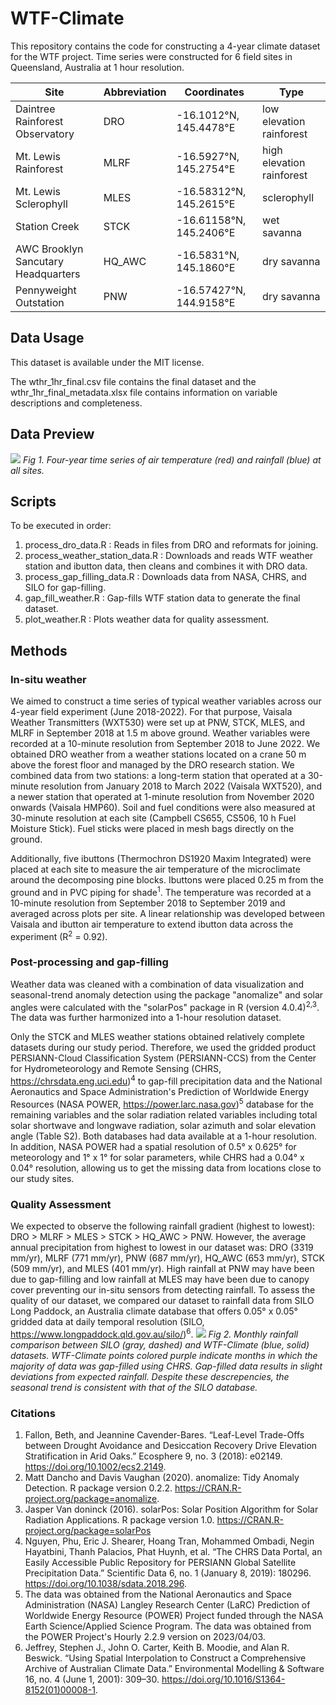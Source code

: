 # WTF-Climate
This repository contains the code for constructing a 4-year climate dataset for the WTF project. Time series were constructed for 6 field sites in Queensland, Australia at 1 hour resolution.

| Site | Abbreviation | Coordinates | Type |
| --- | --- | --- | --- |
| Daintree Rainforest Observatory | DRO | -16.1012°N, 145.4478°E | low elevation rainforest
| Mt. Lewis Rainforest | MLRF | -16.5927°N, 145.2754°E | high elevation rainforest
| Mt. Lewis Sclerophyll | MLES | -16.58312°N, 145.2615°E | sclerophyll
| Station Creek | STCK | -16.61158°N, 145.2406°E | wet savanna
| AWC Brooklyn Sancutary Headquarters | HQ_AWC | -16.5831°N, 145.1860°E | dry savanna
| Pennyweight Outstation | PNW | -16.57427°N, 144.9158°E | dry savanna

## Data Usage
This dataset is available under the MIT license. 

The wthr_1hr_final.csv file contains the final dataset and the wthr_1hr_final_metadata.xlsx file contains information on variable descriptions and completeness.

## Data Preview
![](figures/temp_rain.png)
*Fig 1. Four-year time series of air temperature (red) and rainfall (blue) at all sites.*

## Scripts
To be executed in order:
1. process_dro_data.R : Reads in files from DRO and reformats for joining.
2. process_weather_station_data.R : Downloads and reads WTF weather station and ibutton data, then cleans and combines it with DRO data.
3. process_gap_filling_data.R : Downloads data from NASA, CHRS, and SILO for gap-filling.
4. gap_fill_weather.R : Gap-fills WTF station data to generate the final dataset.
5. plot_weather.R : Plots weather data for quality assessment.

## Methods
### In-situ weather
We aimed to construct a time series of typical weather variables across our 4-year field experiment (June 2018-2022). For that purpose, Vaisala Weather Transmitters (WXT530) were set up at PNW, STCK, MLES, and MLRF in September 2018 at 1.5 m above ground. Weather variables were recorded at a 10-minute resolution from September 2018 to June 2022. We obtained DRO weather from a weather stations located on a crane 50 m above the forest floor and managed by the DRO research station. We combined data from two stations: a long-term station that operated at a 30-minute resolution from January 2018 to March 2022 (Vaisala WXT520), and a newer station that operated at 1-minute resolution from November 2020 onwards (Vaisala HMP60). Soil and fuel conditions were also measured at 30-minute resolution at each site (Campbell CS655, CS506, 10 h Fuel Moisture Stick). Fuel sticks were placed in mesh bags directly on the ground.

Additionally, five ibuttons (Thermochron DS1920 Maxim Integrated) were placed at each site to measure the air temperature of the microclimate around the decomposing pine blocks. Ibuttons were placed 0.25 m from the ground and in PVC piping for shade<sup>1</sup>. The temperature was recorded at a 10-minute resolution from September 2018 to September 2019 and averaged across plots per site. A linear relationship was developed between Vaisala and ibutton air temperature to extend ibutton data across the experiment (R<sup>2</sup> = 0.92).

### Post-processing and gap-filling
Weather data was cleaned with a combination of data visualization and seasonal-trend anomaly detection using the package "anomalize" and solar angles were calculated with the "solarPos" package in R (version 4.0.4)<sup>2,3</sup>. The data was further harmonized into a 1-hour resolution dataset. 

Only the STCK and MLES weather stations obtained relatively complete datasets during our study period. Therefore, we used the gridded product PERSIANN-Cloud Classification System (PERSIANN-CCS) from the Center for Hydrometeorology and Remote Sensing (CHRS, https://chrsdata.eng.uci.edu)<sup>4</sup> to gap-fill precipitation data and the National Aeronautics and Space Administration's Prediction of Worldwide Energy Resources (NASA POWER, https://power.larc.nasa.gov)<sup>5</sup> database for the remaining variables and the solar radiation related variables including total solar shortwave and longwave radiation, solar azimuth and solar elevation angle (Table S2). Both databases had data available at a 1-hour resolution. In addition, NASA POWER had a spatial resolution of 0.5° x 0.625° for meteorology and 1° x 1° for solar parameters, while CHRS had a 0.04° x 0.04° resolution, allowing us to get the missing data from locations close to our study sites.

### Quality Assessment
We expected to observe the following rainfall gradient (highest to lowest): DRO > MLRF > MLES > STCK > HQ_AWC > PNW. However, the average annual precipitation from highest to lowest in our dataset was: DRO (3319 mm/yr), MLRF (771 mm/yr), PNW (687 mm/yr), HQ_AWC (653 mm/yr), STCK (509 mm/yr), and MLES (401 mm/yr). High rainfall at PNW may have been due to gap-filling and low rainfall at MLES may have been due to canopy cover preventing our in-situ sensors from detecting rainfall. To assess the quality of our dataset, we compared our dataset to rainfall data from SILO Long Paddock, an Australia climate database that offers 0.05° x 0.05° gridded data at daily temporal resolution (SILO, https://www.longpaddock.qld.gov.au/silo/)<sup>6</sup>.
![](figures/wthr_rain_comparison.png)
*Fig 2. Monthly rainfall comparison between SILO (gray, dashed) and WTF-Climate (blue, solid) datasets. WTF-Climate points colored purple indicate months in which the majority of data was gap-filled using CHRS. Gap-filled data results in slight deviations from expected rainfall. Despite these descrepencies, the seasonal trend is consistent with that of the SILO database.*

### Citations
1. Fallon, Beth, and Jeannine Cavender-Bares. “Leaf-Level Trade-Offs between Drought Avoidance and Desiccation Recovery Drive Elevation Stratification in Arid Oaks.” Ecosphere 9, no. 3 (2018): e02149. https://doi.org/10.1002/ecs2.2149.
2. Matt Dancho and Davis Vaughan (2020). anomalize: Tidy Anomaly Detection. R package version 0.2.2. https://CRAN.R-project.org/package=anomalize.
3. Jasper Van doninck (2016). solarPos: Solar Position Algorithm for Solar Radiation Applications. R package version 1.0. https://CRAN.R-project.org/package=solarPos
4. Nguyen, Phu, Eric J. Shearer, Hoang Tran, Mohammed Ombadi, Negin Hayatbini, Thanh Palacios, Phat Huynh, et al. “The CHRS Data Portal, an Easily Accessible Public Repository for PERSIANN Global Satellite Precipitation Data.” Scientific Data 6, no. 1 (January 8, 2019): 180296. https://doi.org/10.1038/sdata.2018.296.
5. The data was obtained from the National Aeronautics and Space Administration (NASA) Langley Research Center (LaRC) Prediction of Worldwide Energy Resource (POWER) Project funded through the NASA Earth Science/Applied Science Program. The data was obtained from the POWER Project's Hourly 2.2.9 version on 2023/04/03.
6. Jeffrey, Stephen J., John O. Carter, Keith B. Moodie, and Alan R. Beswick. “Using Spatial Interpolation to Construct a Comprehensive Archive of Australian Climate Data.” Environmental Modelling & Software 16, no. 4 (June 1, 2001): 309–30. https://doi.org/10.1016/S1364-8152(01)00008-1.

